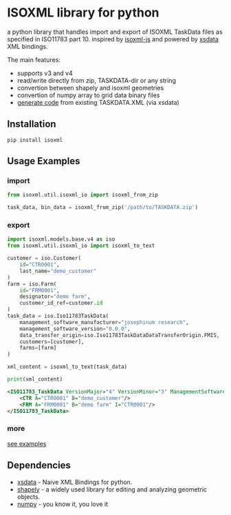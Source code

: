 # ISOXML library for python 

a python library that handles import and export of ISOXML TaskData files as specified in ISO11783 part 10.
inspired by [isoxml-js](https://github.com/dev4Agriculture/isoxml-js) and powered by [xsdata](https://github.com/tefra/xsdata) XML bindings.

The main features:
* supports v3 and v4
* read/write directly from zip, TASKDATA-dir or any string
* convertion between shapely and isoxml geometries
* convertion of numpy array to grid data binary files
* [generate code](./examples/pycode_generator.py) from existing TASKDATA.XML (via xsdata)

## Installation
```
pip install isoxml
```

## Usage Examples

### import

```python
from isoxml.util.isoxml_io import isoxml_from_zip

task_data, bin_data = isoxml_from_zip('/path/to/TASKDATA.zip')
```

### export

```python
import isoxml.models.base.v4 as iso
from isoxml.util.isoxml_io import isoxml_to_text

customer = iso.Customer(
    id="CTR0001",
    last_name="demo_customer"
)
farm = iso.Farm(
    id="FRM0001",
    designator="demo farm",
    customer_id_ref=customer.id
)
task_data = iso.Iso11783TaskData(
    management_software_manufacturer="josephinum research",
    management_software_version="0.0.0",
    data_transfer_origin=iso.Iso11783TaskDataDataTransferOrigin.FMIS,
    customers=[customer],
    farms=[farm]
)

xml_content = isoxml_to_text(task_data)

print(xml_content)
```

```xml
<ISO11783_TaskData VersionMajor="4" VersionMinor="3" ManagementSoftwareManufacturer="josephinum research" ManagementSoftwareVersion="0.0.0" DataTransferOrigin="1">
    <CTR A="CTR0001" B="demo_customer"/>
    <FRM A="FRM0001" B="demo farm" I="CTR0001"/>
</ISO11783_TaskData>
```

### more

[see examples](./examples)

## Dependencies

* [xsdata](https://github.com/tefra/xsdata) - Naive XML Bindings for python.
* [shapely](https://github.com/shapely/shapely) - a widely used library for editing and analyzing geometric objects.
* [numpy](https://github.com/numpy/numpy) - you know it, you love it